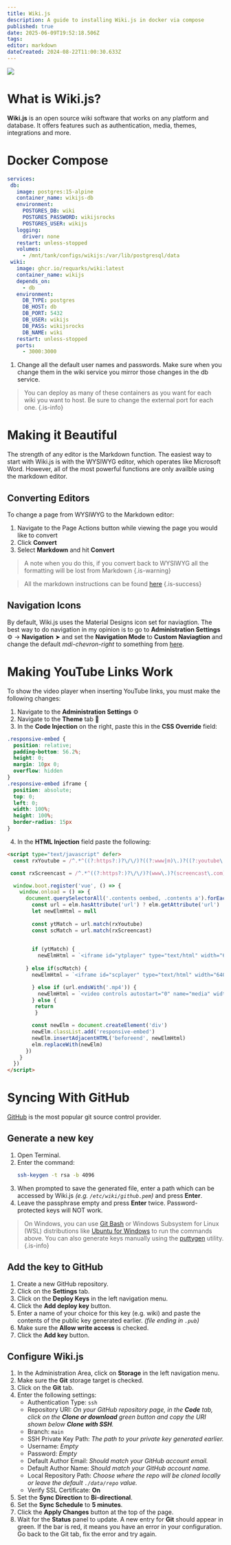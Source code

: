 ```yaml
---
title: Wiki.js
description: A guide to installing Wiki.js in docker via compose
published: true
date: 2025-06-09T19:52:18.506Z
tags: 
editor: markdown
dateCreated: 2024-08-22T11:00:30.633Z
---
```


![](/wikijs-full-inverted-3126313965.png)

# What is Wiki.js?

**Wiki.js** is an open source wiki software that works on any platform and database. It offers features such as authentication, media, themes, integrations and more.

# Docker Compose

```yaml
services:
 db:
   image: postgres:15-alpine
   container_name: wikijs-db
   environment:
     POSTGRES_DB: wiki
     POSTGRES_PASSWORD: wikijsrocks
     POSTGRES_USER: wikijs
   logging:
     driver: none
   restart: unless-stopped
   volumes:
     - /mnt/tank/configs/wikijs:/var/lib/postgresql/data
 wiki:
   image: ghcr.io/requarks/wiki:latest
   container_name: wikijs
   depends_on:
     - db
   environment:
     DB_TYPE: postgres
     DB_HOST: db
     DB_PORT: 5432
     DB_USER: wikijs
     DB_PASS: wikijsrocks
     DB_NAME: wiki
   restart: unless-stopped
   ports:
     - 3000:3000
```

1. Change all the default user names and passwords. Make sure when you change them in the wiki service you mirror those changes in the db service. 
> 
> You can deploy as many of these containers as you want for each wiki you want to host. Be sure to change the external port for each one.
{.is-info}

# Making it Beautiful

The strength of any editor is the Markdown function. The easiest way to start with Wiki.js is with the WYSIWYG editor, which operates like Microsoft Word. However, all of the most powerful functions are only availble using the markdown editor. 

## Converting Editors

To change a page from WYSIWYG to the Markdown editor:
1. Navigate to the Page Actions button while viewing the page you would like to convert
1. Click **Convert**
1. Select **Markdown** and hit **Convert**
> 
> A note when you do this, if you convert back to WYSIWYG all the formatting will be lost from Markdown
{.is-warning}

> All the markdown instructions can be found [here](https://docs.requarks.io/en/editors/markdown)
{.is-success}

## Navigation Icons

By default, Wiki.js uses the Material Designs icon set for naviagtion. The best way to do navigation in my opinion is to go to **Administration Settings** ⚙️ → **Navigation** ➤ and set the **Navigation Mode** to **Custom Naviagtion** and change the default *mdi-chevron-right* to something from [here](https://pictogrammers.com/library/mdi/).

# Making YouTube Links Work
To show the video player when inserting YouTube links, you must make the following changes:
1. Navigate to the **Administration Settings** ⚙️
1. Navigate to the **Theme** tab 🎨
1. In the **Code Injection** on the right, paste this in the **CSS Override** field:
```css
.responsive-embed {
  position: relative;
  padding-bottom: 56.2%;
  height: 0;
  margin: 10px 0;
  overflow: hidden
}
.responsive-embed iframe {
  position: absolute;
  top: 0;
  left: 0;
  width: 100%;
  height: 100%;
  border-radius: 15px
}
```
4. In the **HTML Injection** field paste the following:
```html
<script type="text/javascript" defer>
  const rxYoutube = /^.*^((?:https?:)?\/\/)?((?:www|m)\.)?((?:youtube\.com|youtu.be))(\/(?:[\w\-]+\?v=|embed\/|v\/|shorts\/)?)([\w\-]+)(\S+)?$/

 const rxScreencast = /^.*^((?:https?:)?\/\/)?(www\.)?(screencast\.com)(\/users)\/([a-z0-9_-]+)\/folders\/([a-z0-9%_-]+)\/media\/([a-z0-9_-]+)(?:\/)?$/im

  window.boot.register('vue', () => {
    window.onload = () => {
      document.querySelectorAll('.contents oembed, .contents a').forEach(elm => {
        const url = elm.hasAttribute('url') ? elm.getAttribute('url') : elm.getAttribute('href')
        let newElmHtml = null
       
        const ytMatch = url.match(rxYoutube)
        const scMatch = url.match(rxScreencast)

 
        if (ytMatch) {
          newElmHtml = `<iframe id="ytplayer" type="text/html" width="640" height="360" src="https://www.youtube-nocookie.com/embed/${ytMatch[5]}" frameborder="0" allow="accelerometer; encrypted-media; gyroscope; picture-in-picture" allowfullscreen></iframe>`
        
      } else if(scMatch) {
        newElmHtml = `<iframe id="scplayer" type="text/html" width="640" height="360" src="${url}/embed" frameborder="0" allowfullscreen></iframe>`

        } else if (url.endsWith('.mp4')) {
          newElmHtml = `<video controls autostart="0" name="media" width="640" height="360"><source src="${url}" type="video/mp4"></video>`
        } else {
         return
         }

        const newElm = document.createElement('div') 
        newElm.classList.add('responsive-embed')
        newElm.insertAdjacentHTML('beforeend', newElmHtml)
        elm.replaceWith(newElm)
      })
    }  
  })
</script>
```

# Syncing With GitHub

[GitHub](https://www.github.com) is the most popular git source control provider.

## Generate a new key

1. Open Terminal.
2. Enter the command:
   ```bash
   ssh-keygen -t rsa -b 4096
	 ```
3. When prompted to save the generated file, enter a path which can be accessed by Wiki.js *(e.g. `/etc/wiki/github.pem`)* and press **Enter**.
4. Leave the passphrase empty and press **Enter** twice. Password-protected keys will NOT work.

> On Windows, you can use [Git Bash](https://git-scm.com/download/win) or Windows Subsystem for Linux (WSL) distributions like [Ubuntu for Windows](https://www.microsoft.com/en-us/p/ubuntu/9nblggh4msv6) to run the commands above. You can also generate keys manually using the [puttygen](https://www.ssh.com/ssh/putty/download) utility.
{.is-info}

## Add the key to GitHub

1. Create a new GitHub repository.
2. Click on the **Settings** tab.
3. Click on the **Deploy Keys** in the left navigation menu.
4. Click the **Add deploy key** button.
5. Enter a name of your choice for this key (e.g. wiki) and paste the contents of the public key generated earlier. *(file ending in `.pub`)*
6. Make sure the **Allow write access** is checked.
7. Click the **Add key** button.

## Configure Wiki.js

1. In the Administration Area, click on **Storage** in the left navigation menu.
2. Make sure the **Git** storage target is checked.
3. Click on the **Git** tab.
4. Enter the following settings:
   - Authentication Type: `ssh`
   - Repository URI: *On your GitHub repository page, in the **Code** tab, click on the **Clone or download** green button and copy the URI shown below **Clone with SSH**.*
   - Branch: `main`
   - SSH Private Key Path: *The path to your private key generated earlier.*
   - Username: *Empty*
   - Password: *Empty*
   - Default Author Email: *Should match your GitHub account email.*
   - Default Author Name: *Should match your GitHub account name.*
   - Local Repository Path: *Choose where the repo will be cloned locally or leave the default `./data/repo` value.*
   - Verify SSL Certificate: **On**
5. Set the **Sync Direction** to **Bi-directional**.
6. Set the **Sync Schedule** to **5 minutes**.
7. Click the **Apply Changes** button at the top of the page.
8. Wait for the **Status** panel to update. A new entry for **Git** should appear in green. If the bar is red, it means you have an error in your configuration. Go back to the Git tab, fix the error and try again.
